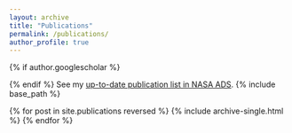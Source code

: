 ```yaml
---
layout: archive
title: "Publications"
permalink: /publications/
author_profile: true
---
```


{% if author.googlescholar %}

{% endif %}
See my [up-to-date publication list in NASA ADS]([https://ui.adsabs.harvard.edu/search/q=%20author%3A%22susobhanan%2C%20abhimanyu%22&sort=date%20desc%2C%20bibcode%20desc&p_=0](https://ui.adsabs.harvard.edu/search/filter_database_fq_database=NOT&filter_database_fq_database=*%3A*&filter_database_fq_database=database%3A%22earthscience%22&fq=%7B!type%3Daqp%20v%3D%24fq_database%7D&fq_database=(*%3A*%20NOT%20database%3A%22earthscience%22)&p_=0&q=-docs(96a02eebd55d5cc44bd661bffa806bfc)%20-docs(8d4bf16d1a1e0177ab26217f25375eb9)%20%20author%3A%22dandapat%2C%20subhajit%22&sort=date%20desc%2C%20bibcode%20desc)https://ui.adsabs.harvard.edu/search/filter_database_fq_database=NOT&filter_database_fq_database=*%3A*&filter_database_fq_database=database%3A%22earthscience%22&fq=%7B!type%3Daqp%20v%3D%24fq_database%7D&fq_database=(*%3A*%20NOT%20database%3A%22earthscience%22)&p_=0&q=-docs(96a02eebd55d5cc44bd661bffa806bfc)%20-docs(8d4bf16d1a1e0177ab26217f25375eb9)%20%20author%3A%22dandapat%2C%20subhajit%22&sort=date%20desc%2C%20bibcode%20desc).
{% include base_path %}

{% for post in site.publications reversed %}
  {% include archive-single.html %}
{% endfor %}
